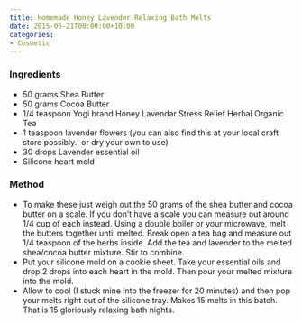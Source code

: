 ```yaml
---
title: Homemade Honey Lavender Relaxing Bath Melts
date: 2015-05-21T00:00:00+10:00
categories:
- Cosmetic
---
```









### Ingredients

* 50 grams Shea Butter
* 50 grams Cocoa Butter
* 1/4 teaspoon Yogi brand Honey Lavendar Stress Relief Herbal Organic Tea
* 1 teaspoon lavender flowers (you can also find this at your local craft store possibly.. or dry your own to use)
* 30 drops Lavender essential oil
* Silicone heart mold

### Method

* To make these just weigh out the 50 grams of the shea butter and cocoa butter on a scale. If you don’t have a scale you can measure out around 1/4 cup of each instead. Using a double boiler or your microwave, melt the butters together until melted.  Break open a tea bag and measure out 1/4 teaspoon of the herbs inside. Add the tea and lavender to the melted shea/cocoa butter mixture. Stir to combine.
* Put your silicone mold on a cookie sheet. Take your essential oils and drop 2 drops into each heart in the mold. Then pour your melted mixture into the mold.
* Allow to cool (I stuck mine into the freezer for 20 minutes) and then pop your melts right out of the silicone tray. Makes 15 melts in this batch. That is 15 gloriously relaxing bath nights.
